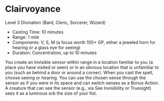 # Clairvoyance
Level 3 Divination (Bard, Cleric, Sorcerer, Wizard)

- Casting Time: 10 minutes
- Range: 1 mile
- Components: V, S, M (a focus worth 100+ GP, either a jeweled horn for hearing or a glass eye for seeing)
- Duration: Concentration, up to 10 minutes

You create an Invisible sensor within range in a location familiar to you (a place you have visited or seen) or in an obvious location that is unfamiliar to you (such as behind a door or around a corner). When you cast the spell, choose seeing or hearing. You can use the chosen sense through the sensor as if you were in its space and can switch senses as a Bonus Action. A creature that can see the sensor (e.g., via See Invisibility or Truesight) sees it as a luminous orb the size of your fist.
